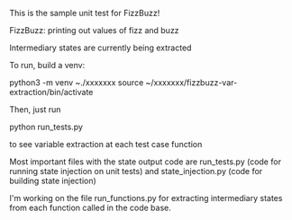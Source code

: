 This is the sample unit test for FizzBuzz!

FizzBuzz: printing out values of fizz and buzz

Intermediary states are currently being extracted

To run, build a venv:

python3 -m venv ~./xxxxxxx
source ~/xxxxxxx/fizzbuzz-var-extraction/bin/activate

Then, just run 

python run_tests.py 

to see variable extraction at each test case function

Most important files with the state output code are run_tests.py (code for running state injection on unit tests) and state_injection.py (code for building state injection)

I'm working on the file run_functions.py for extracting intermediary states from each function called in the code base.